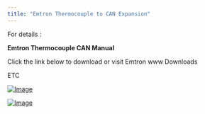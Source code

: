 ```yaml
---
title: "Emtron Thermocouple to CAN Expansion"
---
```


For details :&nbsp;


**Emtron Thermocouple CAN Manual**


Click the link below to download or visit Emtron www Downloads


ETC

[![Image](</lib/NewItem542.png>)](<https://emtron.world/download/2032/> "target=\"\_blank\"")

[![Image](</lib/NewItem539.jpg>)](<https://emtron.world/download/2032/> "target=\"\_blank\"")

